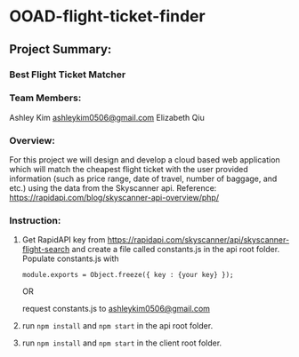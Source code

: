 # OOAD-flight-ticket-finder


## Project Summary:

### Best Flight Ticket Matcher


### Team Members: 
Ashley Kim ashleykim0506@gmail.com
Elizabeth Qiu


### Overview: 

For this project we will design and develop a cloud based web application which will match the cheapest flight ticket 
with the user provided information (such as price range, date of travel, number of baggage, and etc.) using the data 
from the Skyscanner api. Reference: https://rapidapi.com/blog/skyscanner-api-overview/php/


### Instruction:

1. Get RapidAPI key from https://rapidapi.com/skyscanner/api/skyscanner-flight-search and create a file called constants.js
in the api root folder. Populate constants.js with 

   `module.exports = Object.freeze({ key : {your key} });`

   OR

   request constants.js to ashleykim0506@gmail.com


2. run `npm install` and `npm start` in the api root folder.

3. run `npm install` and `npm start` in the client root folder.
